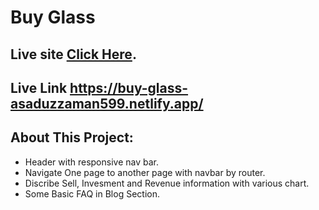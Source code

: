 # Buy Glass

 ## Live site [Click Here](https://buy-glass-asaduzzaman599.netlify.app/).
 ## Live Link https://buy-glass-asaduzzaman599.netlify.app/




## About This Project:

- Header with responsive nav bar.
- Navigate One page to another page with navbar by router.
- Discribe Sell, Invesment and Revenue information with various chart. 
- Some Basic FAQ in Blog Section.
